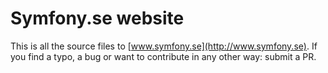 Symfony.se website
==================

This is all the source files to [www.symfony.se](http://www.symfony.se). If you find a typo, a bug or want to contribute in any other way: submit a PR. 
